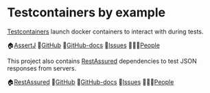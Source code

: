 Testcontainers by example
==============================================================================

[Testcontainers][Home] launch docker containers to interact with during tests.

️🏠[AssertJ][Home] 📓[GitHub] 📓[GitHub-docs] 🚩[Issues] 🧑‍🤝‍🧑[People]

This project also contains [RestAssured][RAHome] dependencies to test JSON responses from servers.

️🏠[RestAssured][RAHome] 📓[GitHub][RAGitHub] 📓[GitHub-docs][RAGitHub-docs] 🚩[Issues][RAIssues] 🧑‍🤝‍🧑[People][RAPeople]

[Home]: https://www.testcontainers.org/
[GitHub]: https://github.com/testcontainers/testcontainers-java
[GitHub-docs]: https://github.com/testcontainers/testcontainers-java/blob/main/docs/
[Issues]: https://github.com/testcontainers/testcontainers-java/issues
[People]: https://github.com/orgs/testcontainers/people
[RAHome]: https://rest-assured.io/
[RAGitHub]: https://github.com/rest-assured/rest-assured/
[RAGitHub-docs]: https://github.com/rest-assured/rest-assured/issues
[RAIssues]: https://github.com/rest-assured/rest-assured/issues
[RAPeople]: https://rest-assured.io/#who
